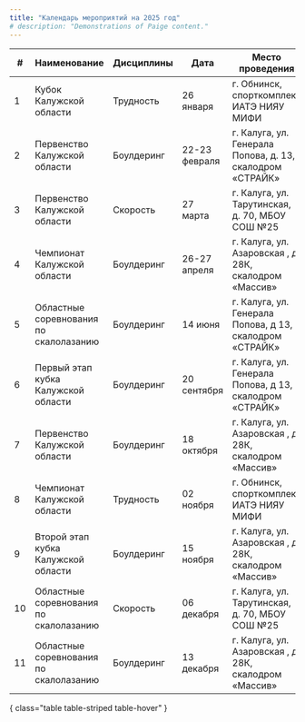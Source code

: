 ```yaml
---
title: "Календарь мероприятий на 2025 год"
# description: "Demonstrations of Paige content."
---
```


| #   | Наименование                           | Дисциплины | Дата          | Место проведения                                          | Возрастные группы |
| --- | -------------------------------------- | ---------- | ------------- | --------------------------------------------------------- | ----------------- |
| 1   | Кубок Калужской области                | Трудность  | 26 января     | г. Обнинск, спорткомплекс ИАТЭ НИЯУ МИФИ                  | 16+               |
| 2   | Первенство Калужской области           | Боулдеринг | 22-23 февраля | г. Калуга, ул. Генерала Попова, д. 13, скалодром «СТРАЙК» | 2012-2015         |
| 3   | Первенство Калужской области           | Скорость   | 27 марта      | г. Калуга, ул. Тарутинская, д. 70, МБОУ СОШ №25           | 2007-2015         |
| 4   | Чемпионат Калужской области            | Боулдеринг | 26-27 апреля  | г. Калуга, ул. Азаровская , д. 28К, скалодром «Массив»    | 16+               |
| 5   | Областные соревнования по скалолазанию | Боулдеринг | 14 июня       | г. Калуга, ул. Генерала Попова, д 13, скалодром «СТРАЙК»  | 2006-2011         |
| 6   | Первый этап кубка Калужской области    | Боулдеринг | 20 сентября   | г. Калуга, ул. Генерала Попова, д 13, скалодром «СТРАЙК»  | 16+               |
| 7   | Первенство Калужской области           | Боулдеринг | 18 октября    | г. Калуга, ул. Азаровская , д. 28К, скалодром «Массив»    | 2012-2015         |
| 8   | Чемпионат Калужской области            | Трудность  | 02 ноября     | г. Обнинск, спорткомплекс ИАТЭ НИЯУ МИФИ                  | 16+               |
| 9   | Второй этап кубка Калужской области    | Боулдеринг | 15 ноября     | г. Калуга, ул. Азаровская , д. 28К, скалодром «Массив»    | 16+               |
| 10  | Областные соревнования по скалолазанию | Скорость   | 06 декабря    | г. Калуга, ул. Тарутинская, д. 70, МБОУ СОШ №25           | 2006-2015         |
| 11  | Областные соревнования по скалолазанию | Боулдеринг | 13 декабря    | г. Калуга, ул. Азаровская , д. 28К, скалодром «Массив»    | 2007-2011         |
{ class="table table-striped table-hover" }

